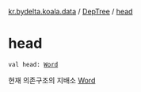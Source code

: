 [kr.bydelta.koala.data](../index.md) / [DepTree](index.md) / [head](./head.md)

# head

`val head: `[`Word`](../-word/index.md)

현재 의존구조의 지배소 [Word](../-word/index.md)


